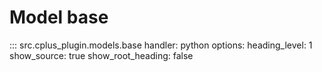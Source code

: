 # Model base

::: src.cplus_plugin.models.base
    handler: python
    options:
        heading_level: 1
        show_source: true
        show_root_heading: false
